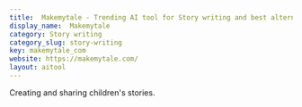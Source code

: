 ```yaml
---
title:  Makemytale - Trending AI tool for Story writing and best alternatives
display_name:  Makemytale
category: Story writing
category_slug: story-writing
key: makemytale_com
website: https://makemytale.com/
layout: aitool
---
```


Creating and sharing children's stories.
